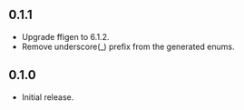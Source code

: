 ## 0.1.1

* Upgrade ffigen to 6.1.2.
* Remove underscore(_) prefix from the generated enums.

## 0.1.0

* Initial release.
